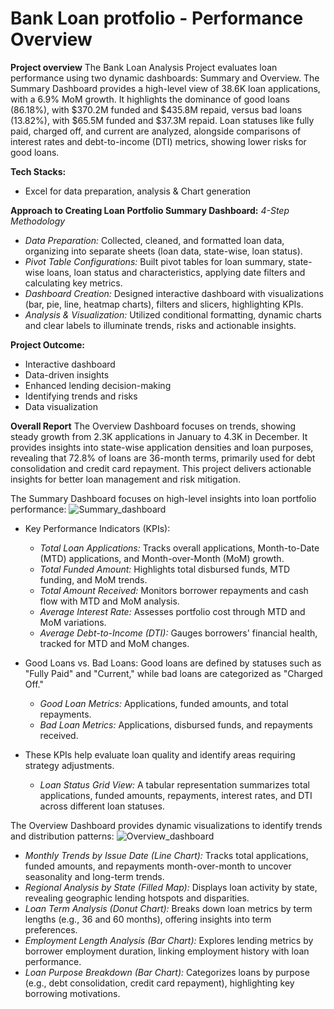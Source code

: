 # Bank Loan protfolio - Performance Overview

**Project overview**
The Bank Loan Analysis Project evaluates loan performance using two dynamic dashboards: Summary and Overview. The Summary Dashboard provides a high-level view of 38.6K loan applications, with a 6.9% MoM growth. It highlights the dominance of good loans (86.18%), with $370.2M funded and $435.8M repaid, versus bad loans (13.82%), with $65.5M funded and $37.3M repaid. Loan statuses like fully paid, charged off, and current are analyzed, alongside comparisons of interest rates and debt-to-income (DTI) metrics, showing lower risks for good loans.

**Tech Stacks:**
- Excel for data preparation, analysis & Chart generation

**Approach to Creating Loan Portfolio Summary Dashboard:**
*4-Step Methodology*

- *Data Preparation:* Collected, cleaned, and formatted loan data, organizing into separate sheets (loan data, state-wise, loan status).
- *Pivot Table Configurations:* Built pivot tables for loan summary, state-wise loans, loan status and characteristics, applying date filters and calculating key metrics.
- *Dashboard Creation:* Designed interactive dashboard with visualizations (bar, pie, line, heatmap charts), filters and slicers, highlighting KPIs.
- *Analysis & Visualization:* Utilized conditional formatting, dynamic charts and clear labels to illuminate trends, risks and actionable insights.

**Project Outcome:**
- Interactive dashboard
- Data-driven insights
- Enhanced lending decision-making
- Identifying trends and risks
- Data visualization
  
**Overall Report**
The Overview Dashboard focuses on trends, showing steady growth from 2.3K applications in January to 4.3K in December. It provides insights into state-wise application densities and loan purposes, revealing that 72.8% of loans are 36-month terms, primarily used for debt consolidation and credit card repayment. This project delivers actionable insights for better loan management and risk mitigation.
 
 The Summary Dashboard focuses on high-level insights into loan portfolio performance:
 ![Summary_dashboard](https://github.com/user-attachments/assets/86df8e5f-bb85-497a-a71d-4326ad512f4f)
 
- Key Performance Indicators (KPIs):
  - *Total Loan Applications:* Tracks overall applications, Month-to-Date (MTD) applications, and Month-over-Month (MoM) growth.
  - *Total Funded Amount:* Highlights total disbursed funds, MTD funding, and MoM trends.
  - *Total Amount Received:* Monitors borrower repayments and cash flow with MTD and MoM analysis.
  - *Average Interest Rate:* Assesses portfolio cost through MTD and MoM variations.
  - *Average Debt-to-Income (DTI):* Gauges borrowers' financial health, tracked for MTD and MoM changes.

- Good Loans vs. Bad Loans: Good loans are defined by statuses such as "Fully Paid" and "Current," while bad loans are categorized as "Charged Off."
  - *Good Loan Metrics:* Applications, funded amounts, and total repayments.
  - *Bad Loan Metrics:* Applications, disbursed funds, and repayments received.
  
- These KPIs help evaluate loan quality and identify areas requiring strategy adjustments.
  - *Loan Status Grid View:* A tabular representation summarizes total applications, funded amounts, repayments, interest rates, and DTI across different loan statuses.


The Overview Dashboard provides dynamic visualizations to identify trends and distribution patterns:
![Overview_dashboard](https://github.com/user-attachments/assets/1d360c47-8b21-4124-b146-511f922c75e4)

- *Monthly Trends by Issue Date (Line Chart):* Tracks total applications, funded amounts, and repayments month-over-month to uncover seasonality and long-term trends.
- *Regional Analysis by State (Filled Map):* Displays loan activity by state, revealing geographic lending hotspots and disparities.
- *Loan Term Analysis (Donut Chart):* Breaks down loan metrics by term lengths (e.g., 36 and 60 months), offering insights into term preferences.
- *Employment Length Analysis (Bar Chart):* Explores lending metrics by borrower employment duration, linking employment history with loan performance.
- *Loan Purpose Breakdown (Bar Chart):* Categorizes loans by purpose (e.g., debt consolidation, credit card repayment), highlighting key borrowing motivations.

